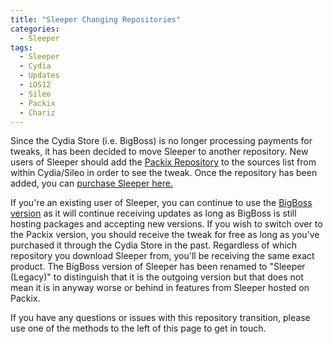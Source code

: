 ```yaml
---
title: "Sleeper Changing Repositories"
categories:
  - Sleeper
tags:
  - Sleeper
  - Cydia
  - Updates
  - iOS12
  - Sileo
  - Packix
  - Chariz
---
```


Since the Cydia Store (i.e. BigBoss) is no longer processing payments for tweaks, it has been decided to move Sleeper to another repository.  New users of Sleeper should add the [Packix Repository](https://repo.packix.com/) to the sources list from within Cydia/Sileo in order to see the tweak.  Once the repository has been added, you can [purchase Sleeper here.](https://joshuaseltzer.github.io/sleeper/)

If you're an existing user of Sleeper, you can continue to use the [BigBoss version](https://joshuaseltzer.github.io/sleeper_legacy/) as it will continue receiving updates as long as BigBoss is still hosting packages and accepting new versions.  If you wish to switch over to the Packix version, you should receive the tweak for free as long as you've purchased it through the Cydia Store in the past.  Regardless of which repository you download Sleeper from, you'll be receiving the same exact product.  The BigBoss version of Sleeper has been renamed to "Sleeper (Legacy)" to distinguish that it is the outgoing version but that does not mean it is in anyway worse or behind in features from Sleeper hosted on Packix.

If you have any questions or issues with this repository transition, please use one of the methods to the left of this page to get in touch.